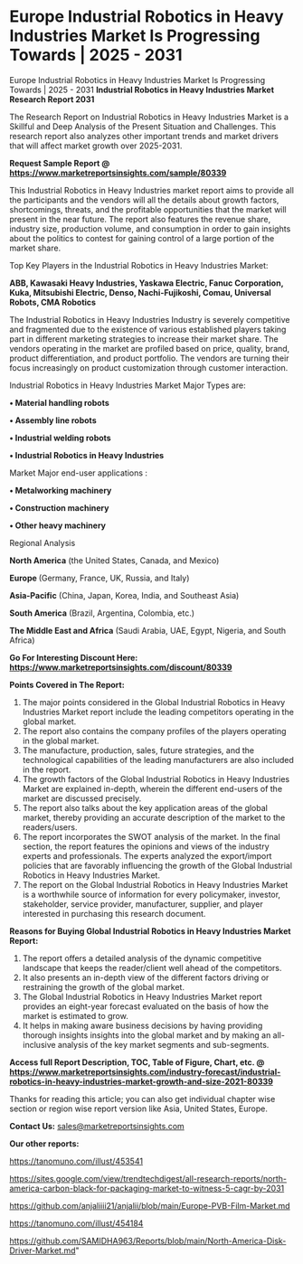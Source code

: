 # Europe Industrial Robotics in Heavy Industries Market Is Progressing Towards | 2025 - 2031
Europe Industrial Robotics in Heavy Industries Market Is Progressing Towards | 2025 - 2031
<strong>Industrial Robotics in Heavy Industries Market Research Report 2031</strong>

The Research Report on Industrial Robotics in Heavy Industries Market is a Skillful and Deep Analysis of the Present Situation and Challenges. This research report also analyzes other important trends and market drivers that will affect market growth over 2025-2031.

<strong>Request Sample Report @ <a href=https://www.marketreportsinsights.com/sample/80339>https://www.marketreportsinsights.com/sample/80339</a></strong>

This Industrial Robotics in Heavy Industries market report aims to provide all the participants and the vendors will all the details about growth factors, shortcomings, threats, and the profitable opportunities that the market will present in the near future. The report also features the revenue share, industry size, production volume, and consumption in order to gain insights about the politics to contest for gaining control of a large portion of the market share.

Top Key Players in the Industrial Robotics in Heavy Industries Market:

<strong>ABB, Kawasaki Heavy Industries, Yaskawa Electric, Fanuc Corporation, Kuka, Mitsubishi Electric, Denso, Nachi-Fujikoshi, Comau, Universal Robots, CMA Robotics</strong>

The Industrial Robotics in Heavy Industries Industry is severely competitive and fragmented due to the existence of various established players taking part in different marketing strategies to increase their market share. The vendors operating in the market are profiled based on price, quality, brand, product differentiation, and product portfolio. The vendors are turning their focus increasingly on product customization through customer interaction.

Industrial Robotics in Heavy Industries Market Major Types are:

<strong>• Material handling robots

• Assembly line robots

• Industrial welding robots

• Industrial Robotics in Heavy Industries</strong>

Market Major end-user applications :

<strong>• Metalworking machinery

• Construction machinery

• Other heavy machinery</strong>

Regional Analysis

</u><strong><b>North America</b></strong> (the United States, Canada, and Mexico)

<strong><b>Europe </b></strong>(Germany, France, UK, Russia, and Italy)

<strong><b>Asia-Pacific</b></strong> (China, Japan, Korea, India, and Southeast Asia)

<strong><b>South America</b></strong> (Brazil, Argentina, Colombia, etc.)

<strong><b>The Middle East and Africa</b></strong> (Saudi Arabia, UAE, Egypt, Nigeria, and South Africa)

<strong>Go For Interesting Discount Here: <a href=https://www.marketreportsinsights.com/discount/80339>https://www.marketreportsinsights.com/discount/80339</a></strong>

<strong>Points Covered in The Report:</strong>
<ol>
  <li>The major points considered in the Global Industrial Robotics in Heavy Industries Market report include the leading competitors operating in the global market.</li>
  <li>The report also contains the company profiles of the players operating in the global market.</li>
  <li>The manufacture, production, sales, future strategies, and the technological capabilities of the leading manufacturers are also included in the report.</li>
  <li>The growth factors of the Global Industrial Robotics in Heavy Industries Market are explained in-depth, wherein the different end-users of the market are discussed precisely.</li>
  <li>The report also talks about the key application areas of the global market, thereby providing an accurate description of the market to the readers/users.</li>
  <li>The report incorporates the SWOT analysis of the market. In the final section, the report features the opinions and views of the industry experts and professionals. The experts analyzed the export/import policies that are favorably influencing the growth of the Global Industrial Robotics in Heavy Industries Market.</li>
  <li>The report on the Global Industrial Robotics in Heavy Industries Market is a worthwhile source of information for every policymaker, investor, stakeholder, service provider, manufacturer, supplier, and player interested in purchasing this research document.</li>
</ol>
<strong>Reasons for Buying Global Industrial Robotics in Heavy Industries Market Report:</strong>

<ol>
  <li>The report offers a detailed analysis of the dynamic competitive landscape that keeps the reader/client well ahead of the competitors.</li>
  <li>It also presents an in-depth view of the different factors driving or restraining the growth of the global market.</li>
  <li>The Global Industrial Robotics in Heavy Industries Market report provides an eight-year forecast evaluated on the basis of how the market is estimated to grow.</li>
  <li>It helps in making aware business decisions by having providing thorough insights insights into the global market and by making an all-inclusive analysis of the key market segments and sub-segments.</li>
</ol>
<strong>Access full Report Description, TOC, Table of Figure, Chart, etc. @ <a href=https://www.marketreportsinsights.com/industry-forecast/industrial-robotics-in-heavy-industries-market-growth-and-size-2021-80339>https://www.marketreportsinsights.com/industry-forecast/industrial-robotics-in-heavy-industries-market-growth-and-size-2021-80339</a></strong>


Thanks for reading this article; you can also get individual chapter wise section or region wise report version like Asia, United States, Europe.

<strong>Contact Us:</strong>
sales@marketreportsinsights.com

<strong>Our other reports:</strong>

<a href=https://tanomuno.com/illust/453541>https://tanomuno.com/illust/453541</a>

<a href=https://sites.google.com/view/trendtechdigest/all-research-reports/north-america-carbon-black-for-packaging-market-to-witness-5-cagr-by-2031>https://sites.google.com/view/trendtechdigest/all-research-reports/north-america-carbon-black-for-packaging-market-to-witness-5-cagr-by-2031</a>

<a href=https://github.com/anjaliiii21/anjalii/blob/main/Europe-PVB-Film-Market.md>https://github.com/anjaliiii21/anjalii/blob/main/Europe-PVB-Film-Market.md</a>

<a href=https://tanomuno.com/illust/454184>https://tanomuno.com/illust/454184</a>

<a href=https://github.com/SAMIDHA963/Reports/blob/main/North-America-Disk-Driver-Market.md>https://github.com/SAMIDHA963/Reports/blob/main/North-America-Disk-Driver-Market.md</a>"
